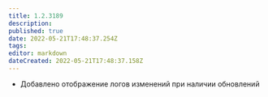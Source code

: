 ```yaml
---
title: 1.2.3189
description: 
published: true
date: 2022-05-21T17:48:37.254Z
tags: 
editor: markdown
dateCreated: 2022-05-21T17:48:37.158Z
---		
```

		
- Добавлено отображение логов изменений при наличии обновлений
